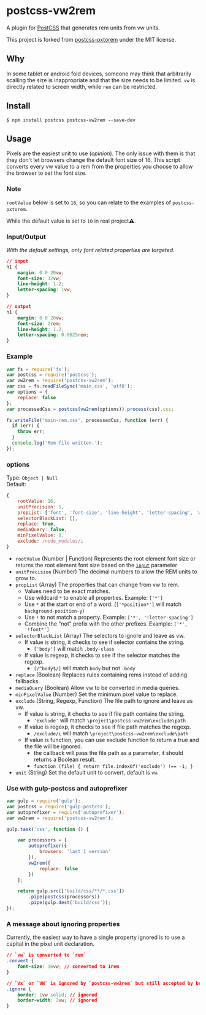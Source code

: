 # postcss-vw2rem 

A plugin for [PostCSS](https://github.com/ai/postcss) that generates rem units from vw units.

This project is forked from [postcss-pxtorem](https://github.com/cuth/postcss-pxtorem) under the MIT license.

## Why

In some tablet or android fold devices, someone may think that arbitrarily scalling the size is inappropriate and that the size needs to be limited. `vw` is directly related to screen width, while `rem` can be restricted. 

## Install

```shell
$ npm install postcss postcss-vw2rem --save-dev
```

## Usage

Pixels are the easiest unit to use (*opinion*). The only issue with them is that they don't let browsers change the default font size of 16. This script converts every vw value to a rem from the properties you choose to allow the browser to set the font size.


### Note

`rootValue` below is set to `16`, so you can relate to the examples of `postcss-pxtorem`.

While the default value is set to `10` in real project⚠️.

### Input/Output

*With the default settings, only font related properties are targeted.*

```css
// input
h1 {
    margin: 0 0 20vw;
    font-size: 32vw;
    line-height: 1.2;
    letter-spacing: 1vw;
}

// output
h1 {
    margin: 0 0 20vw;
    font-size: 2rem;
    line-height: 1.2;
    letter-spacing: 0.0625rem;
}
```

### Example

```js
var fs = require('fs');
var postcss = require('postcss');
var vw2rem = require('postcss-vw2rem');
var css = fs.readFileSync('main.css', 'utf8');
var options = {
    replace: false
};
var processedCss = postcss(vw2rem(options)).process(css).css;

fs.writeFile('main-rem.css', processedCss, function (err) {
  if (err) {
    throw err;
  }
  console.log('Rem file written.');
});
```

### options

Type: `Object | Null`  
Default:
```js
{
    rootValue: 16,
    unitPrecision: 5,
    propList: ['font', 'font-size', 'line-height', 'letter-spacing', 'word-spacing'],
    selectorBlackList: [],
    replace: true,
    mediaQuery: false,
    minPixelValue: 0,
    exclude: /node_modules/i
}
```

- `rootValue` (Number | Function) Represents the root element font size or returns the root element font size based on the [`input`](https://api.postcss.org/Input.html) parameter
- `unitPrecision` (Number) The decimal numbers to allow the REM units to grow to.
- `propList` (Array) The properties that can change from vw to rem.
    - Values need to be exact matches.
    - Use wildcard `*` to enable all properties. Example: `['*']`
    - Use `*` at the start or end of a word. (`['*position*']` will match `background-position-y`)
    - Use `!` to not match a property. Example: `['*', '!letter-spacing']`
    - Combine the "not" prefix with the other prefixes. Example: `['*', '!font*']`
- `selectorBlackList` (Array) The selectors to ignore and leave as vw.
    - If value is string, it checks to see if selector contains the string.
        - `['body']` will match `.body-class`
    - If value is regexp, it checks to see if the selector matches the regexp.
        - `[/^body$/]` will match `body` but not `.body`
- `replace` (Boolean) Replaces rules containing rems instead of adding fallbacks.
- `mediaQuery` (Boolean) Allow vw to be converted in media queries.
- `minPixelValue` (Number) Set the minimum pixel value to replace.
- `exclude` (String, Regexp, Function) The file path to ignore and leave as vw.
    - If value is string, it checks to see if file path contains the string.
        - `'exclude'` will match `\project\postcss-vw2rem\exclude\path`
    - If value is regexp, it checks to see if file path matches the regexp.
        - `/exclude/i` will match `\project\postcss-vw2rem\exclude\path`
    - If value is function, you can use exclude function to return a true and the file will be ignored.
        - the callback will pass the file path as  a parameter, it should returns a Boolean result.
        - `function (file) { return file.indexOf('exclude') !== -1; }`
- `unit` (String) Set the default unit to convert, default is `vw`.

### Use with gulp-postcss and autoprefixer

```js
var gulp = require('gulp');
var postcss = require('gulp-postcss');
var autoprefixer = require('autoprefixer');
var vw2rem = require('postcss-vw2rem');

gulp.task('css', function () {

    var processors = [
        autoprefixer({
            browsers: 'last 1 version'
        }),
        vw2rem({
            replace: false
        })
    ];

    return gulp.src(['build/css/**/*.css'])
        .pipe(postcss(processors))
        .pipe(gulp.dest('build/css'));
});
```

### A message about ignoring properties
Currently, the easiest way to have a single property ignored is to use a capital in the pixel unit declaration.

```css
// `vw` is converted to `rem`
.convert {
    font-size: 16vw; // converted to 1rem
}

// `Vx` or `VW` is ignored by `postcss-vw2rem` but still accepted by browsers
.ignore {
    border: 1vw solid; // ignored
    border-width: 2vw; // ignored
}
```
